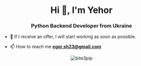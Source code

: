 <h1 align="center">Hi 👋, I'm Yehor</h1>
<h3 align="center">Python Backend Developer from Ukraine</h3>

- 🔭 If I receive an offer, I will start working as soon as possible.

- 📫 How to reach me **egor.sh23@gmail.com**
<p align="center"><img src="https://github-readme-stats.vercel.app/api?username=bity3pip&show_icons=true&theme=highcontrast" alt="bite3pip" /></p>


